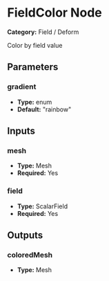 
# FieldColor Node

**Category:** Field / Deform

Color by field value

## Parameters


### gradient
- **Type:** enum
- **Default:** "rainbow"





## Inputs


### mesh
- **Type:** Mesh
- **Required:** Yes



### field
- **Type:** ScalarField
- **Required:** Yes



## Outputs


### coloredMesh
- **Type:** Mesh




